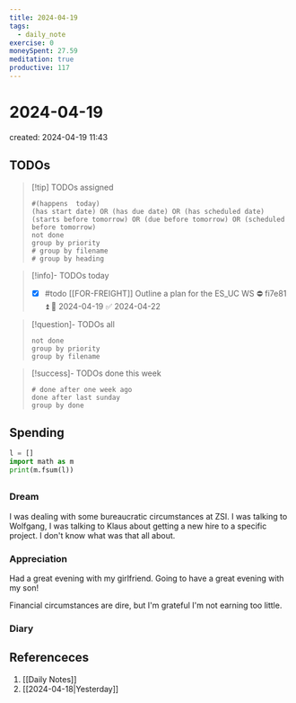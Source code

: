 ```yaml
---
title: 2024-04-19
tags:
  - daily_note
exercise: 0
moneySpent: 27.59 
meditation: true
productive: 117
---
```

# 2024-04-19
created: 2024-04-19 11:43

## TODOs
>[!tip] TODOs assigned
> ```tasks
> #(happens  today)
> (has start date) OR (has due date) OR (has scheduled date)
> (starts before tomorrow) OR (due before tomorrow) OR (scheduled before tomorrow)
> not done
> group by priority
> # group by filename
> # group by heading
> ```

>[!info]- TODOs today
>- [x] #todo [[FOR-FREIGHT]] Outline a plan for the ES_UC WS ⛔ fi7e81 ⏫ 🛫 2024-04-19 ✅ 2024-04-22

>[!question]- TODOs all
> ```tasks
> not done
> group by priority
> group by filename
> ```

>[!success]- TODOs done this week
> ```tasks
> # done after one week ago
> done after last sunday
> group by done
>  ```

## Spending
```python
l = []
import math as m
print(m.fsum(l))
```

##
### Dream
I was dealing with some bureaucratic circumstances at ZSI. I was talking to Wolfgang, I was talking to Klaus about getting a new hire to a specific project. I don't know what was that all about.

### Appreciation
Had a great evening with my girlfriend. Going to have a great evening with my son!

Financial circumstances are dire, but I'm grateful I'm not earning too little.
### Diary

## Referenceces
1. [[Daily Notes]]
2. [[2024-04-18|Yesterday]]
